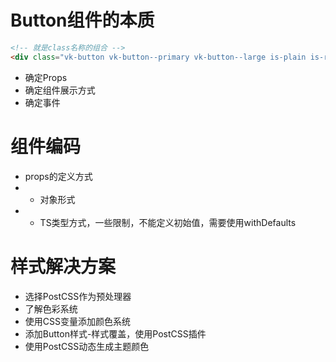 # Button组件的本质

```html
<!-- 就是class名称的组合 -->
<div class="vk-button vk-button--primary vk-button--large is-plain is-round is-disabled">按钮</div>
```

- 确定Props
- 确定组件展示方式
- 确定事件

# 组件编码

- props的定义方式
- - 对象形式
- - TS类型方式，一些限制，不能定义初始值，需要使用withDefaults

# 样式解决方案

- 选择PostCSS作为预处理器
- 了解色彩系统
- 使用CSS变量添加颜色系统
- 添加Button样式-样式覆盖，使用PostCSS插件
- 使用PostCSS动态生成主题颜色
